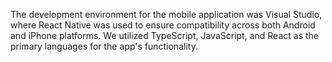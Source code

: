 The development environment for the mobile application was Visual Studio, where React Native was used to ensure compatibility across both Android and iPhone platforms. We utilized TypeScript, JavaScript, and React as the primary languages for the app's functionality.

